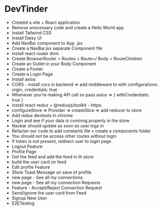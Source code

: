 # DevTinder

- Created a vite + React application
- Remove unecessary code and create a Hello World app
- Install Tailwind CSS
- Install Daisy Ul
- Add NavBar component to App .jsx
- Create a NavBar.jsx separate Component file
- Install react router dom
- Create BrowserRouter > Routes > Route=/ Body > RouteChildren
- Create an Outlet in your Body Component
- Create a Footer
- Create a Login Page
- Install axios
- CORS - install cors in backend => add middleware to with configurations: orgin, credentials: true
- Whenever you're making API call so pass axios => { withCredentiats: true }
- install react-redux + @reduxjs/toolkit - https:
- configureStore => Provider => createSlice => add reducer to store
- Add redux devtoots in chrome
- Login and see if your data is cominng properly in the store
- Navbar should update as soon as user logs in
- Refactor our code to add constants file • create a components folder
- You should not be access other routes without login
- If token is not present, redirect user to login page
- Logout Feature
- Profile Page
- Get the feed and add the feed in th store
- build the user card on feed
- Edit profile Feature
- Show Toast Message on save of profile
- new page - See all my connections
- new page - See all my connection Requests
- Feature - Accept/Reject Connection Request
- Send/ignore the user card from Feed
- Signup New User
- E2ETesting